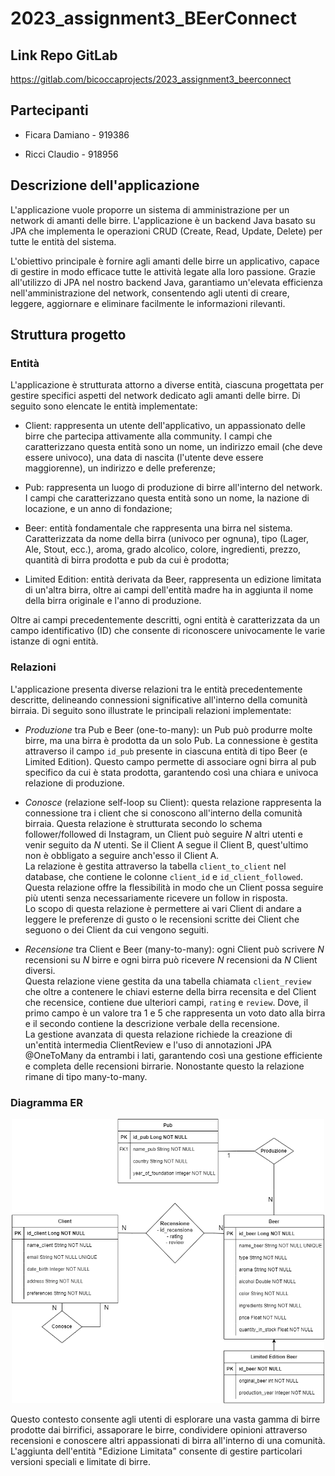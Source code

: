 # 2023_assignment3_BEerConnect

## Link Repo GitLab
https://gitlab.com/bicoccaprojects/2023_assignment3_beerconnect

## Partecipanti

- Ficara Damiano - 919386

- Ricci Claudio - 918956

## Descrizione dell'applicazione

L'applicazione vuole proporre un sistema di amministrazione per un network di amanti delle birre. L'applicazione è un backend Java basato su JPA che implementa le operazioni CRUD (Create, Read, Update, Delete) per tutte le entità del sistema.

L'obiettivo principale è fornire agli amanti delle birre un applicativo, capace di gestire in modo efficace tutte le attività legate alla loro passione. Grazie all'utilizzo di JPA nel nostro backend Java, garantiamo un'elevata efficienza nell'amministrazione del network, consentendo agli utenti di creare, leggere, aggiornare e eliminare facilmente le informazioni rilevanti.

## Struttura progetto

### Entità

L'applicazione è strutturata attorno a diverse entità, ciascuna progettata per gestire specifici aspetti del network dedicato agli amanti delle birre. Di seguito sono elencate le entità implementate:

- Client: rappresenta un utente dell'applicativo, un appassionato delle birre che partecipa attivamente alla community. I campi che caratterizzano questa entità sono un nome, un indirizzo email (che deve essere univoco), una data di nascita (l'utente deve essere maggiorenne), un indirizzo e delle preferenze; 

- Pub: rappresenta un luogo di produzione di birre all'interno del network. I campi che caratterizzano questa entità sono un nome, la nazione di locazione, e un anno di fondazione;

- Beer: entità fondamentale che rappresenta una birra nel sistema. Caratterizzata da nome della birra (univoco per ognuna), tipo (Lager, Ale, Stout, ecc.), aroma, grado alcolico, colore, ingredienti, prezzo, quantità di birra prodotta e pub da cui è prodotta;

- Limited Edition: entità derivata da Beer, rappresenta un edizione limitata di un'altra birra, oltre ai campi dell'entità madre ha in aggiunta il nome della birra originale e l'anno di produzione.

Oltre ai campi precedentemente descritti, ogni entità è caratterizzata da un campo identificativo (ID) che consente di riconoscere univocamente le varie istanze di ogni entità.


### Relazioni

L'applicazione presenta diverse relazioni tra le entità precedentemente descritte, delineando connessioni significative all'interno della comunità birraia. Di seguito sono illustrate le principali relazioni implementate:

- _Produzione_ tra Pub e Beer (one-to-many): un Pub può produrre molte birre, ma una birra è prodotta da un solo Pub. La connessione è gestita attraverso il campo `id_pub` presente in ciascuna entità di tipo Beer (e Limited Edition). Questo campo permette di associare ogni birra al pub specifico da cui è stata prodotta, garantendo così una chiara e univoca relazione di produzione.

- _Conosce_ (relazione self-loop su Client): questa relazione rappresenta la connessione tra i client che si conoscono all'interno della comunità birraia. Questa relazione è strutturata secondo lo schema follower/followed di Instagram, un Client può seguire _N_ altri utenti e venir seguito da _N_ utenti. Se il Client A segue il Client B, quest'ultimo non è obbligato a seguire anch'esso il Client A.\
La relazione è gestita attraverso la tabella `client_to_client` nel database, che contiene le colonne `client_id` e `id_client_followed`. Questa relazione offre la flessibilità in modo che un Client possa seguire più utenti senza necessariamente ricevere un follow in risposta.\
Lo scopo di questa relazione è permettere ai vari Client di andare a leggere le preferenze di gusto o le recensioni scritte dei Client che seguono o dei Client da cui vengono seguiti.

- _Recensione_ tra Client e Beer (many-to-many): ogni Client può scrivere _N_ recensioni su _N_ birre e ogni birra può ricevere _N_ recensioni da _N_ Client diversi.\
Questa relazione viene gestita da una tabella chiamata `client_review` che oltre a contenere le chiavi esterne della birra recensita e del Client che recensice, contiene due ulteriori campi, `rating` e `review`. Dove, il primo campo è un valore tra 1 e 5 che rappresenta un voto dato alla birra e il secondo contiene la descrizione verbale della recensione.\
La gestione avanzata di questa relazione richiede la creazione di un'entità intermedia ClientReview e l'uso di annotazioni JPA @OneToMany da entrambi i lati, garantendo così una gestione efficiente e completa delle recensioni birrarie. Nonostante questo la relazione rimane di tipo many-to-many.

### Diagramma ER

<div align="center">
  <img src="ER.png" alt="Image" width="500"/>
</div>

Questo contesto consente agli utenti di esplorare una vasta gamma di birre prodotte dai birrifici, assaporare le birre, condividere opinioni attraverso recensioni e conoscere altri appassionati di birra all'interno di una comunità. L'aggiunta dell'entità "Edizione Limitata" consente di gestire particolari versioni speciali e limitate di birre.
